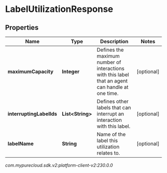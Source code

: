 # LabelUtilizationResponse


## Properties

| Name | Type | Description | Notes |
| ------------ | ------------- | ------------- | ------------- |
| **maximumCapacity** | **Integer** | Defines the maximum number of interactions with this label that an agent can handle at one time. |  [optional] |
| **interruptingLabelIds** | **List&lt;String&gt;** | Defines other labels that can interrupt an interaction with this label. |  [optional] |
| **labelName** | **String** | Name of the label this utilization relates to. |  [optional] |




_com.mypurecloud.sdk.v2:platform-client-v2:230.0.0_

